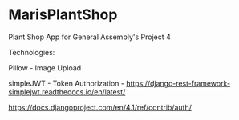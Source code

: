 # MarisPlantShop
Plant Shop App for General Assembly's Project 4

Technologies:

Pillow - Image Upload

simpleJWT - Token Authorization - https://django-rest-framework-simplejwt.readthedocs.io/en/latest/

https://docs.djangoproject.com/en/4.1/ref/contrib/auth/